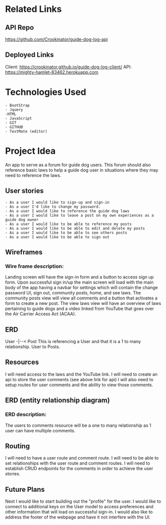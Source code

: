 # Related Links
## API Repo
https://github.com/Crookinator/guide-dog-log-api 

## Deployed Links
Client:
https://crookinator.github.io/guide-dog-log-client/ 
API:
https://mighty-hamlet-83462.herokuapp.com

# Technologies Used
	- BootStrap
	- Jquery
	-HTML
	- JavaScript
	- GIT
	- GITHUB
	- TextMate (editor)

# Project Idea
An app to serve as a forum for guide dog users. This forum should also reference basic laws to help a guide dog user in situations where they may need to reference the laws. 

## User stories

	- As a user I would like to sign-up and sign-in
	- As a user I'd like to change my password.
	- As a user I would like to reference the guide dog laws
	- As a user I would like to leave a post on my own experiences as a guide dog owner
	- As a user I would like to be able to reference my posts
	- As a user I would like to be able to edit and delete my posts
	- As a user I would like to be able to see others posts
	- As a user I would like to be able to sign out


## Wireframes
### Wire frame description:
Landing screen will have the sign-in form and a button to access sign up form. 
Upon successful sign in/up the main screen will load with the main body of the app having a navbar for settings which will contain the change password UI, sign out, community posts, home,  and see laws.
The community posts view will view all comments and a button that activates a  form to create a new post.
The view laws view will have an overview of laws pertaining to guide dogs and a video linked from YouTube that goes over the Air Carrier Access Act (ACAA).

## ERD
User -|--< Post 
This is referencing a User and that it is a 1 to many relationship. User to Posts. 



## Resources
I will need access to the laws and the YouTube link. I will need to create an api to store the user comments (see above link for api) I will also need to setup routes for user comments and the ability to view those comments. 

## ERD (entity relationship diagram)

### ERD description:
The users to comments resource will be a one to many relationship as 1 user can have multiple comments.

## Routing

I will need to have a user route and comment route. I will need to be able to set relationships with the user route and comment routes. I will need to establish CRUD endpoints for the comments in order to achieve the user stories. 


## Future Plans
Next I would like to start building out the "profile" for the user. I would like to connect to additional keys on the User model to access preferences and other information that will load on successful sign-in. I would also like to address the footer of the webpage and have it not interfere with the UI. 